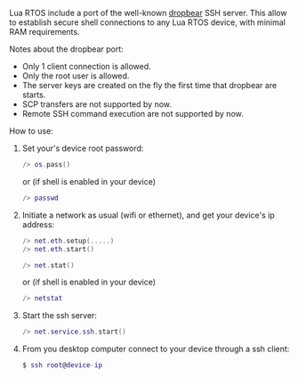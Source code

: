 Lua RTOS include a port of the well-known [dropbear](https://matt.ucc.asn.au/dropbear/dropbear.html) SSH server. This allow to establish secure shell connections to any Lua RTOS device, with minimal RAM requirements.

Notes about the dropbear port:

  * Only 1 client connection is allowed.
  * Only the root user is allowed.
  * The server keys are created on the fly the first time that dropbear are starts.
  * SCP transfers are not supported by now.
  * Remote SSH command execution are not supported by now.

How to use:

1. Set your's device root password:

   ```lua
   /> os.pass()
   ```

   or (if shell is enabled in your device)

   ```lua
   /> passwd
   ```

2. Initiate a network as usual (wifi or ethernet), and get your device's ip address:

   ```lua
   /> net.eth.setup(.....)
   /> net.eth.start()
   ```

   ```lua
   /> net.stat()
   ```

   or (if shell is enabled in your device)

   ```lua
   /> netstat
   ```

3. Start the ssh server:

   ```lua
   /> net.service.ssh.start()
   ```

4. From you desktop computer connect to your device through a ssh client:

   ```lua
   $ ssh root@device-ip
   ```